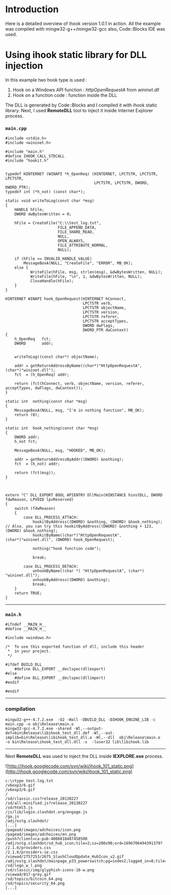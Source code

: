 
# Introduction #

Here is a detailed overview of ihook version 1.0.1 in action. All the example was compiled with mingw32-g++/mingw32-gcc also, Code::Blocks IDE was used.


# Using ihook static library for DLL injection #

In this example two hook type is used :
  1. Hook on a Windows API function : _httpOpenRequestA_ from _wininet.dll_
  1. Hook on a function code : function inside the DLL

The DLL is generated by Code::Blocks and I compiled it with ihook static library. Next, I used **RemoteDLL** tool to inject it inside Internet Explorer process.

### `main.cpp` ###
```
#include <stdio.h>
#include <wininet.h>

#include "main.h"
#define IHOOK_CALL_STDCALL
#include "hookit.h"


typedef HINTERNET (WINAPI *h_OpenReq) (HINTERNET, LPCTSTR, LPCTSTR, LPCTSTR,
                                       LPCTSTR, LPCTSTR, DWORD, DWORD_PTR);
typedef int (*h_not) (const char*);

static void writeToLog(const char *msg)
{
    HANDLE hFile;
    DWORD dwBytesWritten = 0;

    hFile = CreateFile("C:\\test_log.txt",
                       FILE_APPEND_DATA,
                       FILE_SHARE_READ,
                       NULL,
                       OPEN_ALWAYS,
                       FILE_ATTRIBUTE_NORMAL,
                       NULL);

    if (hFile == INVALID_HANDLE_VALUE)
        MessageBoxA(NULL, "CreateFile", "ERROR", MB_OK);
    else {
           WriteFile(hFile, msg, strlen(msg), &dwBytesWritten, NULL);
           WriteFile(hFile, "\n", 1, &dwBytesWritten, NULL);
           CloseHandle(hFile);
    }
}

HINTERNET WINAPI hook_OpenRequest(HINTERNET hConnect,
                                  LPCTSTR verb,
                                  LPCTSTR objectName,
                                  LPCTSTR version,
                                  LPCTSTR referer,
                                  LPCTSTR acceptTypes,
                                  DWORD dwFlags,
                                  DWORD_PTR dwContext)
{
    h_OpenReq   fct;
    DWORD       addr;


    writeToLog((const char*) objectName);

    addr = getReturnAddressByName((char*)"HttpOpenRequestA", (char*)"wininet.dll");
    fct  = (h_OpenReq) addr;

    return (fct(hConnect, verb, objectName, version, referer, acceptTypes, dwFlags, dwContext));
}

static int  nothing(const char *msg)
{
    MessageBoxA(NULL, msg, "I'm in nothing function", MB_OK);
    return (0);
}

static int  hook_nothing(const char *msg)
{
    DWORD addr;
    h_not fct;

    MessageBoxA(NULL, msg, "HOOKED", MB_OK);

    addr = getReturnAddressByAddr((DWORD) &nothing);
    fct  = (h_not) addr;

    return (fct(msg));
}



extern "C" DLL_EXPORT BOOL APIENTRY DllMain(HINSTANCE hinstDLL, DWORD fdwReason, LPVOID lpvReserved)
{
    switch (fdwReason)
    {
        case DLL_PROCESS_ATTACH:
            hookitByAddress((DWORD) &nothing, (DWORD) &hook_nothing); // Also, you can try this hookitByAddress((DWORD) &nothing + 123, (DWORD) &hook_nothing);
            hookitByName((char*)"HttpOpenRequestA", (char*)"wininet.dll", (DWORD) hook_OpenRequest);

            nothing("hook function code");

            break;

        case DLL_PROCESS_DETACH:
            unhookByName((char *) "HttpOpenRequestA", (char*) "wininet.dll");
            unhookByAddress((DWORD) &nothing);
            break;
    }
    return TRUE;
}

```

---

### `main.h` ###
```
#ifndef __MAIN_H__
#define __MAIN_H__

#include <windows.h>

/*  To use this exported function of dll, include this header
 *  in your project.
 */

#ifdef BUILD_DLL
    #define DLL_EXPORT __declspec(dllexport)
#else
    #define DLL_EXPORT __declspec(dllimport)
#endif

#endif
```

---


### compilation ###
```
mingw32-g++-4.7.2.exe  -O2 -Wall -DBUILD_DLL -DIHOOK_ENGINE_LIB -c main.cpp -o obj\Release\main.o
mingw32-gcc-4.7.2.exe -shared -Wl,--output-def=bin\Release\libihook_test_dll.def -Wl,--out-implib=bin\Release\libihook_test_dll.a -Wl,--dll  obj\Release\main.o   -o bin\Release\ihook_test_dll.dll -s  -luser32 lib\libihook.lib
```

---


Next **RemoteDLL** was used to inject the DLL inside **IEXPLORE.exe** process.

![http://ihook.googlecode.com/svn/wiki/ihook_101_static.png](http://ihook.googlecode.com/svn/wiki/ihook_101_static.png)

```
c:\>type test.log.txt
/v6exp3/6.gif
/v6exp3/6.gif
/
/sd/classic.css?release_20130227
/sd/all-minified.js?release_20130227
/sd/html5.js
/js/lib/login.slashdot.org/engage.js
/ga.js
/adj/ostg.slashdot/
[...]
/pagead/images/adchoices/icon.png
/pagead/images/adchoices/en.png
/push?client=ca-pub-4006818487458500
/adj/ostg.slashdot/sd_hub_icon;tile=2;sz=200x90;ord=1696706494391379?
/2.1.6/providers.css
/2.1.6/providers-ie.css
/viewad/2757253/2675_SlashCloudUpdate_HubIcon_v2.gif
/adj/ostg.slashdot/mainpage_p33_powerswitch;pg=index2;logged_in=0;tile=3;sz=980x66;u=;ord=1696706494391379?
/sd/logo_w_l.png
/sd/classic/img/glyphish-icons-16-w.png
/viewad/817-grey.gif
/sd/topics/bitcoin_64.png
/sd/topics/security_64.png
[...]
```